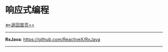 # 响应式编程


[<==返回首页==](https://github.com/fengyongge/AndroidOpenCollect)

---

**RxJava**:  https://github.com/ReactiveX/RxJava

---
